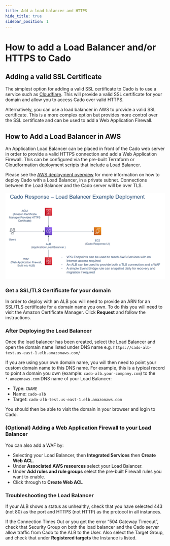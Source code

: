 ```yaml
---
title: Add a load balancer and HTTPS
hide_title: true
sidebar_position: 1
---
```


# How to add a Load Balancer and/or HTTPS to Cado

## Adding a valid SSL Certificate
The simplest option for adding a valid SSL certificate to Cado is to use a service such as [Cloudflare](https://www.cloudflare.com/). This will provide a valid SSL certificate for your domain and allow you to access Cado over valid HTTPS.

Alternatively, you can use a load balancer in AWS to provide a valid SSL certificate. This is a more complex option but provides more control over the SSL certificate and can be used to add a Web Application Firewall.

## How to Add a Load Balancer in AWS
An Application Load Balancer can be placed in front of the Cado web server in order to provide a valid HTTPS connection and add a Web Application Firewall. This can be configured via the pre-built Terraform or Cloudformation deployment scripts that include a Load Balancer.

Please see the [AWS deployment overview](/cado-response/deploy/aws/cloudformation) for more information on how to deploy Cado with a Load Balancer, in a private subnet. Connections between the Load Balancer and the Cado server will be over TLS.

![AWS Load Balancer 1](/img/aws-lb-1.png)

### Get a SSL/TLS Certificate for your domain
In order to deploy with an ALB you will need to provide an ARN for an SSL/TLS certificate for a domain name you own. To do this you will need to visit the Amazon Certificate Manager. Click **Request** and follow the instructions.

### After Deploying the Load Balancer
Once the load balancer has been created, select the Load Balancer and open the domain name listed under DNS name e.g. `https://cado-alb-test.us-east-1.elb.amazonaws.com/`

If you are using your own domain name, you will then need to point your custom domain name to this DNS name. For example, this is a typical record to point a domain you own (example: `cado-alb.your-company.com`) to the `*.amazonaws.com` DNS name of your Load Balancer:
* Type: `CNAME`
* Name: `cado-alb`
* Target: `cado-alb-test.us-east-1.elb.amazonaws.com`

You should then be able to visit the domain in your browser and login to Cado.

### (Optional) Adding a Web Application Firewall to your Load Balancer
You can also add a WAF by:
* Selecting your Load Balancer, then **Integrated Services** then **Create Web ACL**.
* Under **Associated AWS resources** select your Load Balancer.
* Under **Add rules and rule groups** select the pre-built Firewall rules you want to enable.
* Click through to **Create Web ACL**

### Troubleshooting the Load Balancer
If your ALB shows a status as unhealthy, check that you have selected 443 (not 80) as the port and HTTPS (not HTTP) as the protocol in all instances.

If the Connection Times Out or you get the error “504 Gateway Timeout”, check that Security Group on both the load balancer and the Cado server allow traffic from Cado to the ALB to the User. Also select the Target Group, and check that under **Registered targets** the Instance is listed.

